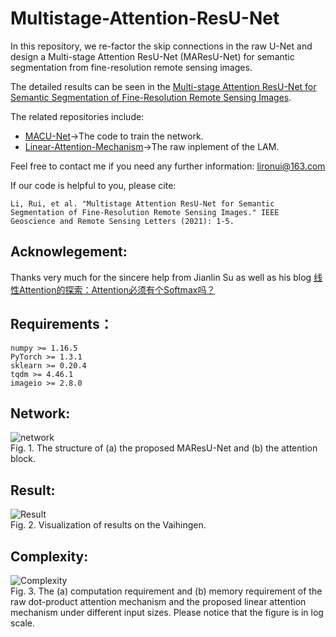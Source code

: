 # Multistage-Attention-ResU-Net

In this repository, we re-factor the skip connections in the raw U-Net and design a Multi-stage Attention ResU-Net (MAResU-Net) for semantic segmentation from fine-resolution remote sensing images.

The detailed results can be seen in the [Multi-stage Attention ResU-Net for Semantic Segmentation of Fine-Resolution Remote Sensing Images](https://arxiv.org/ftp/arxiv/papers/2011/2011.14302.pdf).

The related repositories include:
* [MACU-Net](https://github.com/lironui/MACU-Net)->The code to train the network.
* [Linear-Attention-Mechanism](https://github.com/lironui/Linear-Attention-Mechanism)->The raw inplement of the LAM.

Feel free to contact me if you need any further information: lironui@163.com

If our code is helpful to you, please cite:

`Li, Rui, et al. "Multistage Attention ResU-Net for Semantic Segmentation of Fine-Resolution Remote Sensing Images." IEEE Geoscience and Remote Sensing Letters (2021): 1-5.`

Acknowlegement:
------- 
Thanks very much for the sincere help from Jianlin Su as well as his blog [线性Attention的探索：Attention必须有个Softmax吗？](https://spaces.ac.cn/archives/7546)


Requirements：
------- 
```
numpy >= 1.16.5
PyTorch >= 1.3.1
sklearn >= 0.20.4
tqdm >= 4.46.1
imageio >= 2.8.0
```

Network:
------- 
![network](https://github.com/lironui/MAResU-Net/blob/main/Fig/network.png)  
Fig. 1.  The structure of (a) the proposed MAResU-Net and (b) the attention block.

Result:
------- 
![Result](https://github.com/lironui/MAResU-Net/blob/main/Fig/result.png)  
Fig. 2. Visualization of results on the Vaihingen.

Complexity:
------- 
![Complexity](https://github.com/lironui/MAResU-Net/blob/main/Fig/complexity.png)  
Fig. 3. The (a) computation requirement and (b) memory requirement of the raw dot-product attention mechanism and the proposed linear attention mechanism under different input sizes. Please notice that the figure is in log scale.
